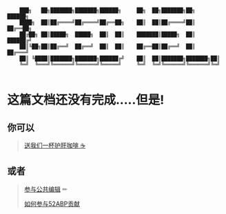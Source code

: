 ```

    ███╗   ██╗███████╗███████╗██████╗     ██╗  ██╗███████╗██╗     ██████╗ 
    ████╗  ██║██╔════╝██╔════╝██╔══██╗    ██║  ██║██╔════╝██║     ██╔══██╗
    ██╔██╗ ██║█████╗  █████╗  ██║  ██║    ███████║█████╗  ██║     ██████╔╝
    ██║╚██╗██║██╔══╝  ██╔══╝  ██║  ██║    ██╔══██║██╔══╝  ██║     ██╔═══╝ 
    ██║ ╚████║███████╗███████╗██████╔╝    ██║  ██║███████╗███████╗██║     
    ╚═╝  ╚═══╝╚══════╝╚══════╝╚═════╝     ╚═╝  ╚═╝╚══════╝╚══════╝╚═╝     
                                                                      
```

# 这篇文档还没有完成.....但是!

## 你可以

><span class="u-divider u-divider--xs u-divider--text">
>   <a class="btn btn-soft-danger " href="#moneyPayModal" data-target="#moneyPayModal" data-toggle="modal">
>        <span>送我们一杯护肝咖啡 ☕️ </span>
>    </a>
></span>

## 或者

> [参与公共编辑](https://code.52abp.com/52abp/Documents/-/issues) ✏
> 
> [如何参与52ABP贡献](Contributors-to-52abp.md)

